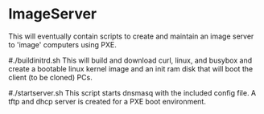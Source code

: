 # ImageServer
This will eventually contain scripts to create and maintain an image server to 'image' computers using PXE.

#./buildinitrd.sh
This will build and download curl, linux, and busybox and create a bootable linux kernel image and an init ram disk that will boot the client (to be cloned) PCs.

#./startserver.sh
This script starts dnsmasq with the included config file. A tftp and dhcp server is created for a PXE boot environment.


